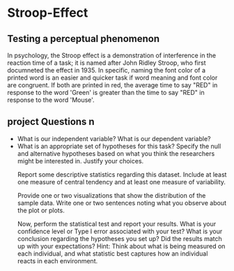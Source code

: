 # Stroop-Effect
<h2>Testing a perceptual phenomenon</h2>

<p>In psychology, the Stroop effect is a demonstration of interference in the reaction time of a task; it is
named after John Ridley Stroop, who first documneted the effect in 1935. In specific, naming the
font color of a printed word is an easier and quicker task if word meaning and font color are
congruent. If both are printed in red, the average time to say "RED" in response to the word 'Green'
is greater than the time to say "RED" in response to the word 'Mouse'.</p>

<h2>project Questions n</h2>
<ul>
  <li>What is our independent variable? What is our dependent variable?

<li>What is an appropriate set of hypotheses for this task? Specify the null and alternative hypotheses based on what you think the researchers might be interested in. Justify your choices.

Report some descriptive statistics regarding this dataset. Include at least one measure of central tendency and at least one measure of variability.

Provide one or two visualizations that show the distribution of the sample data. Write one or two sentences noting what you observe about the plot or plots.

Now, perform the statistical test and report your results. What is your confidence level or Type I error associated with your test? What is your conclusion regarding the hypotheses you set up? Did the results match up with your expectations? Hint: Think about what is being measured on each individual, and what statistic best captures how an individual reacts in each environment.</li></ul>
